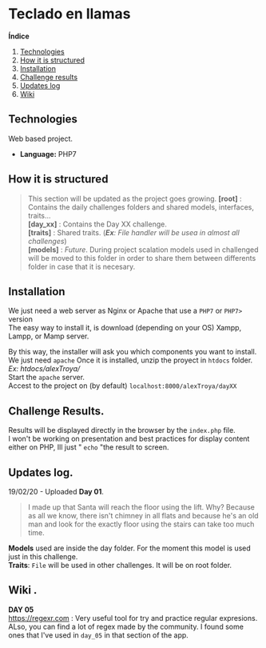 # Teclado en llamas

**Índice**   
1. [Technologies](#techs)
2. [How it is structured](#structure)
3. [Installation](#installation)
4. [Challenge results](#results)
5. [Updates log](#log)
6. [Wiki](#wiki)
## Technologies <a name="techs"></a>
Web based project.
 - **Language:** PHP7 
 
## How it is structured <a name="structure"></a>
> This section will be updated as the project goes growing.
**[root]** : Contains the daily challenges folders and shared models, interfaces, traits...  
**[day_xx]** : Contains the Day XX challenge.  
**[traits]** : Shared traits. (***Ex**: File handler will be usea in almost all challenges*)  
**[models]** : *Future*. During project scalation models used in challenged will be moved to this folder in order to share them between differents folder in case that it is necesary.  
## Installation <a name="installation"></a>
We just need a web server as Nginx or Apache that use a ``PHP7`` or ``PHP7>`` version  
The easy way to install it, is download (depending on your OS) Xampp, Lampp, or Mamp server.  

By this way, the installer will ask you which components you want to install. We just need ``apache`` 
Once it is installed, unzip the proyect in ``htdocs`` folder. *Ex: htdocs/alexTroya/*  
Start the `apache` server.  
Accest to the project on (by default) `localhost:8000/alexTroya/dayXX`  

## Challenge Results.<a name="results"></a>
Results will be displayed directly in the browser by the `index.php` file.  
I won't be working on presentation and best practices for display content either on PHP, Ill just " `echo` "the result to screen.

## Updates log.<a name="log"></a>
19/02/20 - Uploaded **Day 01**.  
>I made up that Santa will reach the floor using the lift. Why? Because as all we know, there isn't chimney in all flats and because he's an old man and look for the exactly floor using the stairs can take too much time.  

**Models** used are inside the day folder. For the moment this model is used just in this challenge.  
**Traits**: `File` will be used in other challenges. It will be on root folder.  
  
## Wiki .<a name="wiki"></a>
**DAY 05**  
 https://regexr.com : Very useful tool for try and practice regular expresions. ALso, you can find a lot of regex made by the community. I found some ones that I've used in `day_05` in that section of the app.